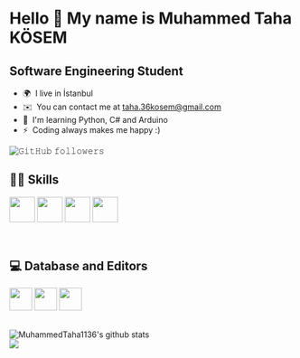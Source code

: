 # Hello 👋 My name is Muhammed Taha KÖSEM

Software Engineering Student
-----------------------------------------

* 🌍  I live in İstanbul
* ✉️  You can contact me at [taha.36kosem@gmail.com](mailto:taha.36kosem@gmail.com)
* 🧠  I'm learning Python, C# and Arduino
* ⚡  Coding always makes me happy :)

<p align="left">  
  <img alt="𝙶𝚒𝚝𝙷𝚞𝚋 𝚏𝚘𝚕𝚕𝚘𝚠𝚎𝚛𝚜" src="https://img.shields.io/github/followers/MuhammedTaha1136?label=Followers&style=social"> 
</p>

<h2 align="left">👩‍💻 Skills</h2>

<code><img height="45" width="45" src="https://user-images.githubusercontent.com/97670352/169116857-fb0ba80e-2d4e-475e-a924-eb1c2d617377.png"></code>
<code><img height="45" width="45" src="https://user-images.githubusercontent.com/97670352/169117837-90ba3b5c-fe88-4a5c-bf20-9fe06009fe02.png"></code>
<code><img height="45" width="45" src="https://img.icons8.com/fluency/344/adobe-photoshop.png"></code>
<code><img height="45" width="45" src="https://img.icons8.com/fluency/344/arduino.png"></code>


<br/>

<h2 align="left">💻 Database and Editors</h2>

<code><img height="40" width="40" src="https://img.icons8.com/color/344/visual-studio-code-2019.png"></code>
<code><img height="40" width="40" src="https://img.icons8.com/color/344/visual-studio--v2.png"/></code>
<code><img height="40" width="40" src="https://img.icons8.com/fluency/344/mysql-logo.png"></code>

<br>


<img align="center" src="https://github-readme-stats.vercel.app/api?username=MuhammedTaha1136&show_icons=true&include_all_commits=true&count&theme=algolia" alt="MuhammedTaha1136's github stats"/>
 
<br/>
 
 <img align="left" src="https://github-readme-stats.vercel.app/api/top-langs/?username=MuhammedTaha1136&layout=compact&theme=algolia"/>

  <br>
<br>








